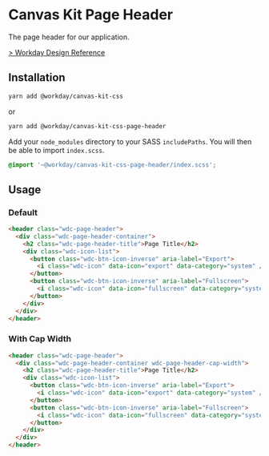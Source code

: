 # Canvas Kit Page Header

The page header for our application.

[> Workday Design Reference](https://design.workday.com/components/navigation/headers)

## Installation

```sh
yarn add @workday/canvas-kit-css
```

or

```sh
yarn add @workday/canvas-kit-css-page-header
```

Add your `node_modules` directory to your SASS `includePaths`. You will then be able to import
`index.scss`.

```scss
@import '~@workday/canvas-kit-css-page-header/index.scss';
```

## Usage

### Default

```html
<header class="wdc-page-header">
  <div class="wdc-page-header-container">
    <h2 class="wdc-page-header-title">Page Title</h2>
    <div class="wdc-icon-list">
      <button class="wdc-btn-icon-inverse" aria-label="Export">
        <i class="wdc-icon" data-icon="export" data-category="system" />
      </button>
      <button class="wdc-btn-icon-inverse" aria-label="Fullscreen">
        <i class="wdc-icon" data-icon="fullscreen" data-category="system" />
      </button>
    </div>
  </div>
</header>
```

### With Cap Width

```html
<header class="wdc-page-header">
  <div class="wdc-page-header-container wdc-page-header-cap-width">
    <h2 class="wdc-page-header-title">Page Title</h2>
    <div class="wdc-icon-list">
      <button class="wdc-btn-icon-inverse" aria-label="Export">
        <i class="wdc-icon" data-icon="export" data-category="system" />
      </button>
      <button class="wdc-btn-icon-inverse" aria-label="Fullscreen">
        <i class="wdc-icon" data-icon="fullscreen" data-category="system" />
      </button>
    </div>
  </div>
</header>
```

